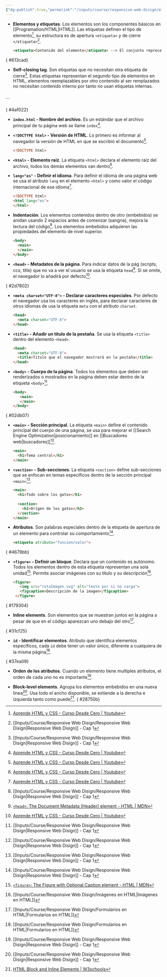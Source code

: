 ```yaml
---
{"dg-publish":true,"permalink":"/inputs/course/responsive-web-disign/elementos-basicos-en-html/","hide":true,"tags":["programation","HTML","DVC/RWD/1","publish"]}
---
```


[^1]: [[Inputs/Course/Responsive Web Disign/Responsive Web Disign\|Responsive Web Disign]] - Cap 1
[^2]: [[Inputs/Course/Responsive Web Disign/Imágenes en HTML\|Imágenes en HTML]]
[^3]: [`<head>`: The Document Metadata (Header) element - HTML | MDN](https://developer.mozilla.org/en-US/docs/Web/HTML/Element/head)
[^4]:[`<figure>`: The Figure with Optional Caption element - HTML | MDN](https://developer.mozilla.org/en-US/docs/Web/HTML/Element/figure)
[^5]: [[Inputs/Course/Responsive Web Disign/Formularios en HTML\|Formularios en HTML]]
[^6]: [HTML Block and Inline Elements | W3schools](https://www.w3schools.com/html/html_blocks.asp#:~:text=A%20block%2Dlevel%20element%20always%20takes%20up%20the%20full%20width,paragraph%20in%20an%20HTML%20document.)
[^7]: [Aprende HTML y CSS - Curso Desde Cero | Youtube](https://www.youtube.com/watch?v=XqFR2lqBYPs)

- **Elementos y etiquetas**. Los elementos son los componentes básicos en [[Programation/HTML\|HTML]]. Las etiquetas definen el tipo de elemento[^7], su estructura es de apertura `<etiqueta>` y de cierre `</etiqueta>`[^1].
   ```html
   <etiqueta>Contenido del elemento</etiqueta> --> El conjunto reprecenta un elemento
   ```

{ #613cad}

- **Self-closing tag**. Son etiquetas que no necesitan otra etiqueta de cierre[^1]. Estas etiquetas representan el segundo tipo de elementos en HTML, elementos reemplazables por otro contenido al ser remplazados no necesitan contenido interno por tanto no usan etiquetas internas.
  ```HTML 
<selftag src="">  
   ```

{ #4af022}

- **`index.html` - Nombre del archivo**. Es un estándar que el archivo principal de tu página web se llame `index`[^7].

- **`<!DOCTYPE html>` - Versión de HTML**. Lo primero es informar al navegador la versión de HTML en que se escribió el documento[^7].
  ```HTML 
  <!DOCTYPE html>
   ```

- **`<html>` - Elemento raíz**. La etiqueta `<html>` declara el elemento raíz del archivo, todos los demás elementos van dentro[^7].

- **`lang="es"` - Definir el idioma**. Para definir el idioma de una página web se usa el atributo `lang` en el elemento `<html>` y como valor el código internacional de ese idioma[^7].
  ```HTML 
  <!DOCTYPE html>
  <html lang="es">
  </html>
   ```

- **Indentación**. Los elementos contenidos dentro de otro (embebidos) se anidan usando 2 espacios antes de comenzar (sangría), mejora la lectura del código[^1]. Los elementos embebidos adquieren las propiedades del elemento de nivel superior.
   ```HTML 
   <body>
     <main>
     </main>
   </body>
   ```

- **`<head>` - Metadatos de la página**. Para indicar datos de la pág (scripts, ccs, title) que no va a ver el usuario se usa la etiqueta `head`[^3]. Si se omite, el navegador lo añadirá por defecto[^7].

{ #2d7802}


- **`<meta charset="UTF-8">` - Declarar caracteres especiales**. Por defecto el navegador usa los caracteres en inglés, para declarar caracteres de otros idiomas de usa la etiqueta `meta` con el atributo `charset`.
  ```HTML 
  <head>
    <meta charset="UTF-8">
  </head> 
   ```

- **`<title>` - Añadir un titulo de la pestaña**. Se usa la etiqueta `<title>` dentro del elemento `<head>`.
  ```HTML 
  <head>
    <meta charset="UTF-8">
    <title>Titulo que el navegador mostrará en la pestaña</title>
  </head>
  ```

- **`<body>` - Cuerpo de la página**. Todos los elementos que deben ser renderizados o mostrados en la página deben estar dentro de la etiqueta `<body>`[^1].
  ```HTML 
  <body>
     <main>
     </main>
  </body>
   ```

{ #02db07}

- **`<main>` - Sección principal**. La etiqueta `<main>` define el contenido principal del cuerpo de una página, se usa para mejorar el [[Search Engine Optimization\|posicionamiento]] en [[Buscadores web\|buscadores]][^1].
   ```HTML 
   <main>
     <h1>Tema central</h1>
   </main>
   ```

- **`<section>` - Sub-secciones**. La etiqueta `<section>` define sub-secciones que se enfocan en temas específicos dentro de la sección principal `<main>`[^1].
   ```HTML 
   <main>
     <h1>Todo sobre los gatos</h1>
     
     <section>
       <h2>Orígen de los gatos</h2>
     </section>
   </main>
   ```

- **Atributos**. Son palabras especiales dentro de la etiqueta de apertura de un elemento para controlar su comportamiento[^1].
   ```HTML 
   <etiqueta atributo="funcion/valor">
   ```

{ #4679bb}

- **`<figure>` - Definir un bloque**. Declara que un contenido es autónomo. Todos los elementos dentro de esta etiqueta representan una sola unidad[^4]. Permite asociar imágenes con su titulo y su descripción[^2].
  ```HTML 
  <figure>
     <img src="rutaImagen.svg" alt="texto por si no carga">
     <figcaption>Descripción de la imagen</figcaption>
   </figure>
   ```

{ #179304}

- **Inline elements**. Son elementos que se muestran juntos en la página a pesar de que en el código aparezcan uno debajo del otro[^5].

{ #31cf25}

- **`id` - Identificar elementos**. Atributo que identifica elementos específicos, cada `id` debe tener un valor único, diferente a cualquiera de la misma página[^5].

{ #37ea09}

- **Orden de los atributos**. Cuando un elemento tiene multiples atributos, el orden de cada uno no es importante[^1].

- **Block-level elements**. Agrupa los elementos embebidos en una nueva linea[^1]. Usa todo el ancho disponible, se extiende a la derecha e izquierda tanto como puede[^6].
{ #28750b}


